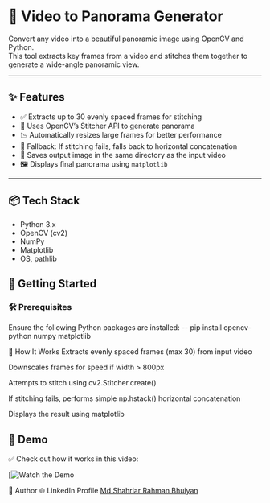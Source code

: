 # 🎥 Video to Panorama Generator

Convert any video into a beautiful panoramic image using OpenCV and Python.  
This tool extracts key frames from a video and stitches them together to generate a wide-angle panoramic view.

---

## ✨ Features

- ✅ Extracts up to 30 evenly spaced frames for stitching
- 🧠 Uses OpenCV’s Stitcher API to generate panorama
- 📉 Automatically resizes large frames for better performance
- 🔄 Fallback: If stitching fails, falls back to horizontal concatenation
- 💾 Saves output image in the same directory as the input video
- 🖼️ Displays final panorama using `matplotlib`

---

## 📦 Tech Stack

- Python 3.x
- OpenCV (cv2)
- NumPy
- Matplotlib
- OS, pathlib


## 🚀 Getting Started

### 🛠️ Prerequisites

Ensure the following Python packages are installed:
-- pip install opencv-python numpy matplotlib

🧠 How It Works
  Extracts evenly spaced frames (max 30) from input video
  
  Downscales frames for speed if width > 800px
  
  Attempts to stitch using cv2.Stitcher.create()
  
  If stitching fails, performs simple np.hstack() horizontal concatenation
  
  Displays the result using matplotlib

## 🎥 Demo

✅ Check out how it works in this video:

[![Watch the Demo](https://drive.google.com/file/d/1OJ47AP75xOsq3r3Q9y1TW6tqJRugN0rm/view?usp=drive_link)

👤 Author
🌐 LinkedIn Profile [Md Shahriar Rahman Bhuiyan](https://www.linkedin.com/in/md-shahriar-rahman-bhuiyan-3893012a8)



